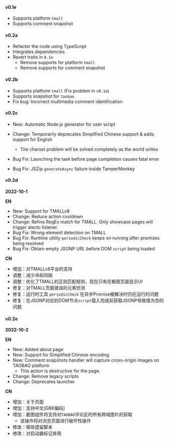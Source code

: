 #### v0.1e

- Supports platform `tmall`
- Supports comment snapshot





#### v0.2a

- Refactor the code using TypeScript
- Integrates dependencies.
- Revert traits in `0.1e`
  - Remove supports for platform `tmall`
  - Remove supports for comment snapshot





#### v0.2b

- Supports platform `tmall` (Fix problem in `v0.1e`)
- Supports snapshot for `taobao`
- Fix bug: Incorrect multimedia comment identification





#### v0.2c

- New: Automatic Node.js generator for user script

- Change: Temporarily deprecates Simplified Chinese support & adds support for English

  - The charset problem will be solved completely as the world unites

- Bug Fix: Launching the task before page completion causes fatal error

- Bug Fix: JSZip `generateAsync` failure inside TamperMonkey

  

#### v0.2d

**2022-10-1**

**EN**

- New: Support for TMALLv8
- Change: Reduce action cooldown
- Change: Refine RegEx match for TMALL. Only showcase pages will trigger alecto listener.
- Bug Fix: Wrong element detection on TMALL
- Bug Fix: Runtime utility `periodicCheck` keeps on running after promises being resolved
- Bug Fix: Obtain empty JSONP URL before DOM `script` being loaded



**CN**

- 增加：对TMALLv8平台的支持
- 调整：减少冷却间隔
- 调整：优化了TMALL的正则匹配规则，现在只有在橱窗页面显示UI
- 修复：对TMALL页面错误的元素侦测
- 修复：运行时工具 `periodicCheck` 在异步Promise被解决时仍在运行的问题
- 修复：在JSONP对应的DOM节点`script`载入完成前获取JSONP导致值为空的问题



#### v0.2e 

**2022-10-2**

**EN**

- New: Added about page
- New: Support for Simplified Chinese encoding
- New: Comment snapshots handler will capture cross-origin images on TAOBAO platform
  - This action is destructive for the page.
- Change: Remove legacy scripts 
- Change: Deprecates launcher



**CN**

- 增加：关于页面
- 增加：支持中文(GBK编码)
- 增加：截图组件将支持对`TAOBAO`评论区的所有跨域图片的获取
  - 该操作将对浏览页面进行破坏性操作
- 修改：移除遗留脚本
- 修改：对启动器标记弃用
